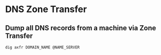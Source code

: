 # DNS Zone Transfer

## Dump all DNS records from a machine via Zone Transfer

    dig axfr DOMAIN_NAME @NAME_SERVER
